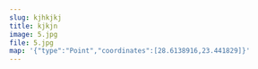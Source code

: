 ```yaml
---
slug: kjhkjkj
title: kjkjn
image: 5.jpg
file: 5.jpg
map: '{"type":"Point","coordinates":[28.6138916,23.441829]}'
---
```


